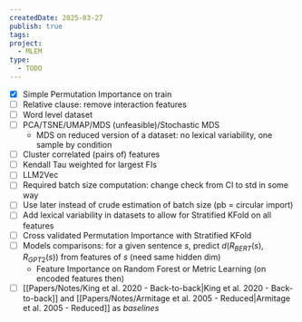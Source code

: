 ```yaml
---
createdDate: 2025-03-27
publish: true
tags: 
project:
  - MLEM
type:
  - TODO
---
```

- [x] Simple Permutation Importance on train
- [ ] Relative clause: remove interaction features
- [ ] Word level dataset
- [ ] PCA/TSNE/UMAP/MDS (unfeasible)/Stochastic MDS
	- MDS on reduced version of a dataset: no lexical variability, one sample by condition
- [ ] Cluster correlated (pairs of) features
- [ ] Kendall Tau weighted for largest FIs
- [ ] LLM2Vec
- [ ] Required batch size computation: change check from CI to std in some way
- [ ] Use later instead of crude estimation of batch size (pb = circular import)
- [ ] Add lexical variability in datasets to allow for Stratified KFold on all features
- [ ] Cross validated Permutation Importance with Stratified KFold
- [ ] Models comparisons: for a given sentence $s$, predict $d(R_{BERT}(s),R_{GPT2}(s))$ from features of $s$ (need same hidden dim)
	- Feature Importance on Random Forest or Metric Learning (on encoded features then) 
- [ ] [[Papers/Notes/King et al. 2020 - Back-to-back|King et al. 2020 - Back-to-back]] and [[Papers/Notes/Armitage et al. 2005 - Reduced|Armitage et al. 2005 - Reduced]] as *baselines*